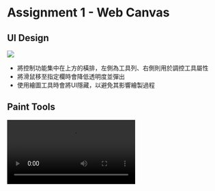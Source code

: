 # Assignment 1 - Web Canvas

## UI Design
![](https://imgur.com/PZYuJRl.png)

* 將控制功能集中在上方的橫排，左側為工具列、右側則用於調控工具屬性
* 將滑鼠移至指定欄時會降低透明度並彈出
* 使用繪圖工具時會將UI隱藏，以避免其影響繪製過程

## Paint Tools
![](https://imgur.com/46HZH9u.mp4)